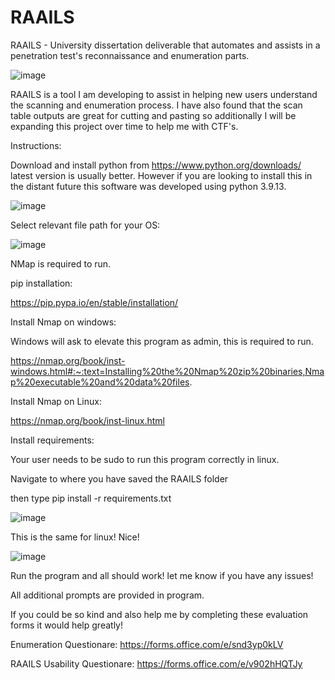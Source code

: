 # RAAILS
RAAILS - University dissertation deliverable that automates and assists in a penetration test's reconnaissance and enumeration parts.

![image](https://user-images.githubusercontent.com/56263796/230508963-58a131f4-0975-42e0-9ca8-401e7ba178e2.png)

RAAILS is a tool I am developing to assist in helping new users understand the scanning and enumeration process. I have also found that the scan table outputs are great for cutting and pasting so additionally I will be expanding this project over time to help me with CTF's. 

Instructions: 

Download and install python from https://www.python.org/downloads/ latest version is usually better. However if you are looking to install this in the distant future this software was developed using python 3.9.13.

![image](https://user-images.githubusercontent.com/56263796/230507633-0c498028-92bc-4ce6-8679-093636584abd.png)

Select relevant file path for your OS:

![image](https://user-images.githubusercontent.com/56263796/230507666-cf6d3c0e-083d-42e2-9b19-eae69cbd4a89.png)

NMap is required to run.

pip installation: 

https://pip.pypa.io/en/stable/installation/

Install Nmap on windows:

Windows will ask to elevate this program as admin, this is required to run.

https://nmap.org/book/inst-windows.html#:~:text=Installing%20the%20Nmap%20zip%20binaries,Nmap%20executable%20and%20data%20files.

Install Nmap on Linux:

https://nmap.org/book/inst-linux.html

Install requirements:

Your user needs to be sudo to run this program correctly in linux. 

Navigate to where you have saved the RAAILS folder

then type pip install -r requirements.txt

![image](https://user-images.githubusercontent.com/56263796/230508538-04258411-e88f-4013-822c-9d47f1b6dd42.png)

This is the same for linux! Nice! 


![image](https://user-images.githubusercontent.com/56263796/230508844-c2e497a8-7b62-4df8-a70e-e12bf1de456a.png)

Run the program and all should work! let me know if you have any issues!

All additional prompts are provided in program. 

If you could be so kind and also help me by completing these evaluation forms it would help greatly! 

Enumeration Questionare: https://forms.office.com/e/snd3yp0kLV

RAAILS Usability Questionare: https://forms.office.com/e/v902hHQTJy




